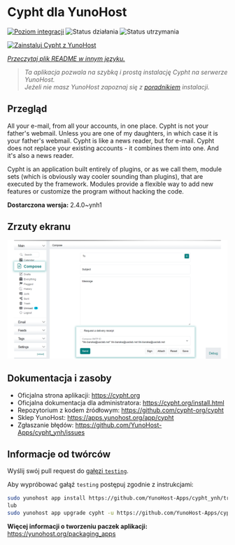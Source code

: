 <!--
To README zostało automatycznie wygenerowane przez <https://github.com/YunoHost/apps/tree/master/tools/readme_generator>
Nie powinno być ono edytowane ręcznie.
-->

# Cypht dla YunoHost

[![Poziom integracji](https://apps.yunohost.org/badge/integration/cypht)](https://ci-apps.yunohost.org/ci/apps/cypht/)
![Status działania](https://apps.yunohost.org/badge/state/cypht)
![Status utrzymania](https://apps.yunohost.org/badge/maintained/cypht)

[![Zainstaluj Cypht z YunoHost](https://install-app.yunohost.org/install-with-yunohost.svg)](https://install-app.yunohost.org/?app=cypht)

*[Przeczytaj plik README w innym języku.](./ALL_README.md)*

> *Ta aplikacja pozwala na szybką i prostą instalację Cypht na serwerze YunoHost.*  
> *Jeżeli nie masz YunoHost zapoznaj się z [poradnikiem](https://yunohost.org/install) instalacji.*

## Przegląd

All your e-mail, from all your accounts, in one place. Cypht is not your father's webmail. Unless you are one of my daughters, in which case it is your father's webmail. Cypht is like a news reader, but for e-mail. Cypht does not replace your existing accounts - it combines them into one. And it's also a news reader.

Cypht is an application built entirely of plugins, or as we call them, module sets (which is obviously way cooler sounding than plugins), that are executed by the framework. Modules provide a flexible way to add new features or customize the program without hacking the code.


**Dostarczona wersja:** 2.4.0~ynh1

## Zrzuty ekranu

![Zrzut ekranu z Cypht](./doc/screenshots/screenshot.png)

## Dokumentacja i zasoby

- Oficjalna strona aplikacji: <https://cypht.org>
- Oficjalna dokumentacja dla administratora: <https://cypht.org/install.html>
- Repozytorium z kodem źródłowym: <https://github.com/cypht-org/cypht>
- Sklep YunoHost: <https://apps.yunohost.org/app/cypht>
- Zgłaszanie błędów: <https://github.com/YunoHost-Apps/cypht_ynh/issues>

## Informacje od twórców

Wyślij swój pull request do [gałęzi `testing`](https://github.com/YunoHost-Apps/cypht_ynh/tree/testing).

Aby wypróbować gałąź `testing` postępuj zgodnie z instrukcjami:

```bash
sudo yunohost app install https://github.com/YunoHost-Apps/cypht_ynh/tree/testing --debug
lub
sudo yunohost app upgrade cypht -u https://github.com/YunoHost-Apps/cypht_ynh/tree/testing --debug
```

**Więcej informacji o tworzeniu paczek aplikacji:** <https://yunohost.org/packaging_apps>
